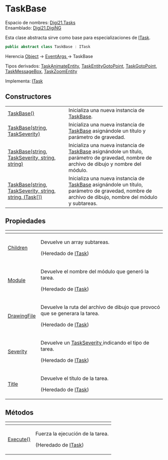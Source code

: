 # TaskBase

Espacio de nombres: [Digi21.Tasks](../../)  
Ensamblado: [Digi21.DigiNG](../../../)

Esta clase abstracta sirve como base para especializaciones de [ITask](../../interfaces/itask/).

```csharp
public abstract class TaskBase : ITask
```

Herencia [Object](https://docs.microsoft.com/en-us/dotnet/api/system.object?view=net-5.0) → [EventArgs ](https://docs.microsoft.com/en-us/dotnet/api/system.eventargs?view=net-5.0)→ TaskBase

Tipos derivados: [TaskAnimateEntity](../../../../digi21.diging.plugin/digi21.diging.plugin.taskpanel/taskanimateentity.md), [TaskEntityGotoPoint](../../../../digi21.diging.plugin/digi21.diging.plugin.taskpanel/taskentitygotopoint.md), [TaskGotoPoint](../../../../digi21.diging.plugin/digi21.diging.plugin.taskpanel/taskgotopoint.md), [TaskMessageBox](../../../../digi21.diging.plugin/digi21.diging.plugin.taskpanel/taskmessagebox.md), [TaskZoomEntity](../../../../digi21.diging.plugin/digi21.diging.plugin.taskpanel/taskzoomentity.md)

Implementa: [ITask](../../interfaces/itask/)

## Constructores

|  |  |
| :--- | :--- |
| [TaskBase\(\)](constructores.md#taskbase) | Inicializa una nueva instancia de [TaskBase](./). |
| [TaskBase\(string, TaskSeverity\)](constructores.md#taskbase-string-taskseverity) | Inicializa una nueva instancia de [TaskBase](./) asignándole un título y parámetro de gravedad. |
| [TaskBase\(string, TaskSeverity, string, string\)](constructores.md#taskbase-string-taskseverity-string-string) | Inicializa una nueva instancia de [TaskBase](./) asignándole un título, parámetro de gravedad, nombre de archivo de dibujo y nombre del módulo. |
| [TaskBase\(string, TaskSeverity, string, string, ITask\[\]\)](constructores.md#taskbase-string-taskseverity-string-string-itask) | Inicializa una nueva instancia de [TaskBase](./) asignándole un título, parámetro de gravedad, nombre de archivo de dibujo, nombre del módulo y subtareas. |

## Propiedades

<table>
  <thead>
    <tr>
      <th style="text-align:left"></th>
      <th style="text-align:left"></th>
    </tr>
  </thead>
  <tbody>
    <tr>
      <td style="text-align:left"><a href="../../interfaces/itask/propiedades/childs.md">Children</a>
      </td>
      <td style="text-align:left">
        <p>Devuelve un array subtareas.</p>
        <p>(Heredado de <a href="../../interfaces/itask/">ITask</a>)</p>
      </td>
    </tr>
    <tr>
      <td style="text-align:left"><a href="../../interfaces/itask/propiedades/module.md">Module</a>
      </td>
      <td style="text-align:left">
        <p>Devuelve el nombre del m&#xF3;dulo que gener&#xF3; la tarea.</p>
        <p>(Heredado de <a href="../../interfaces/itask/">ITask</a>)</p>
      </td>
    </tr>
    <tr>
      <td style="text-align:left"><a href="../../interfaces/itask/propiedades/drawingfile.md">DrawingFile</a>
      </td>
      <td style="text-align:left">
        <p>Devuelve la ruta del archivo de dibujo que provoc&#xF3; que se generara
          la tarea.</p>
        <p>(Heredado de <a href="../../interfaces/itask/">ITask</a>)</p>
      </td>
    </tr>
    <tr>
      <td style="text-align:left"><a href="../../interfaces/itask/propiedades/severity.md">Severity</a>
      </td>
      <td style="text-align:left">
        <p>Devuelve un <a href="../../enumeraciones/taskseverity.md">TaskSeverity </a>indicando
          el tipo de tarea.</p>
        <p>(Heredado de <a href="../../interfaces/itask/">ITask</a>)</p>
      </td>
    </tr>
    <tr>
      <td style="text-align:left"><a href="../../interfaces/itask/propiedades/title.md">Title</a>
      </td>
      <td style="text-align:left">
        <p>Devuelve el t&#xED;tulo de la tarea.</p>
        <p>(Heredado de <a href="../../interfaces/itask/">ITask</a>)</p>
      </td>
    </tr>
  </tbody>
</table>

## Métodos

<table>
  <thead>
    <tr>
      <th style="text-align:left"></th>
      <th style="text-align:left"></th>
    </tr>
  </thead>
  <tbody>
    <tr>
      <td style="text-align:left"><a href="../../interfaces/itask/metodos/execute.md">Execute()</a>
      </td>
      <td style="text-align:left">
        <p>Fuerza la ejecuci&#xF3;n de la tarea.</p>
        <p>(Heredado de <a href="../../interfaces/itask/">ITask</a>)</p>
      </td>
    </tr>
  </tbody>
</table>

